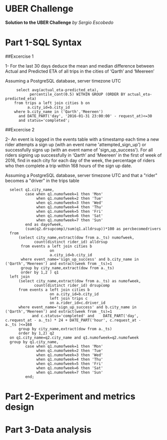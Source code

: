# UBER Challenge
**Solution to the UBER Challenge**
*by Sergio Escobedo* 
# Part 1-SQL Syntax

##Excercise 1

1- For the last 30 days deduce the mean and median difference between Actual and Predicted ETA of all trips in the cities of ‘Qarth’ and ‘Meereen’

Assuming a PostgreSQL database, server timezone UTC

         select avg(actual_eta-predicted_eta),
               percentile_cont(0.5) WITHIN GROUP (ORDER BY actual_eta-predicted_eta)
        from trips a left join cities b on 
              a.city_id=b.city_id
        where b.city_name in ('Qarth','Meereen') 
          and DATE_PART('day', '2016-01-31 23:00:00' - request_at)<=30 
          and status='completed';

##Excercise 2

2- An event is logged in the events table with a timestamp each time a new rider attempts a sign up (with an event name 'attempted_sign_up') or successfully signs up (with an event name of 'sign_up_success'). For all riders signing up successfully in ‘Qarth’ and ‘Meereen’ in the first of week of 2016, find in each city for each day of the week, the percentage of riders who then complete a trip within 168 hours of the sign up date.

Assuming a PostgreSQL database, server timezone UTC and that a "rider" becomes a "driver" in the trips table

      select q1.city_name,
             case when q1.numofweek=1 then 'Mon'
                  when q1.numofweek=2 then 'Tue'
                  when q1.numofweek=3 then 'Wed'
                  when q1.numofweek=4 then 'Thu'
                  when q1.numofweek=5 then 'Fri'
                  when q1.numofweek=6 then 'Sat'
                  when q1.numofweek=7 then 'Sun'
             end as dayofweek,
             (sum(q2.drsupcomp)/sum(q1.alldrsup))*100 as percbecomedrivers 
      from       
          (select city_name,extract(dow from a._ts) numofweek,
                 count(distinct rider_id) alldrsup
           from events a left join cities b 
                        on
                        a.city_id=b.city_id
           where event_name='sign_up_success' and b.city_name in ('Qarth','Meereen') and extract(week from _ts)=1
           group by city_name,extract(dow from a._ts)
           order by 1,2 ) q1
      left join
          (select city_name,extract(dow from a._ts) as numofweek,
                 count(distinct rider_id) drsupcomp
          from events a left join cities b 
                        on a.city_id=b.city_id
                        left join trips c
                        on a.rider_id=c.driver_id
          where event_name='sign_up_success' and b.city_name in ('Qarth','Meereen') and extract(week from _ts)=1
                and c.status='completed' and 	DATE_PART('day', c.request_at - a._ts) * 24 + DATE_PART('hour', c.request_at -                                                           a._ts )<=168
          group by city_name,extract(dow from a._ts)
          order by 1,2) q2
      on q1.city_name=q2.city_name and q1.numofweek=q2.numofweek
      group by q1.city_name,
             case when q1.numofweek=1 then 'Mon'
                  when q1.numofweek=2 then 'Tue'
                  when q1.numofweek=3 then 'Wed'
                  when q1.numofweek=4 then 'Thu'
                  when q1.numofweek=5 then 'Fri'
                  when q1.numofweek=6 then 'Sat'
                  when q1.numofweek=7 then 'Sun'
             end;

# Part 2-Experiment and metrics design

# Part 3-Data analysis



